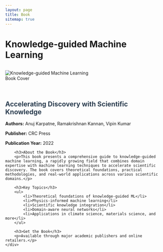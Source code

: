 ```yaml
---
layout: page
title: Book
sitemap: true
---
```


# Knowledge-guided Machine Learning

<div class="book-container">
    <div class="book-image">
        <img src="../figs/KGMLCoverPage.png" alt="Knowledge-guided Machine Learning Book Cover" style="max-width: 300px; height: auto;">
    </div>
    <div class="book-details">
        <h2>Accelerating Discovery with Scientific Knowledge</h2>
        <p><strong>Authors:</strong> Anuj Karpatne, Ramakrishnan Kannan, Vipin Kumar</p>
        <p><strong>Publisher:</strong> CRC Press</p>
        <p><strong>Publication Year:</strong> 2022</p>

        <h3>About the Book</h3>
        <p>This book presents a comprehensive guide to knowledge-guided machine learning, a rapidly growing field that combines domain expertise with machine learning techniques to accelerate scientific discovery. The book covers theoretical foundations, practical methodologies, and real-world applications across various scientific domains.</p>

        <h3>Key Topics</h3>
        <ul>
            <li>Theoretical foundations of knowledge-guided ML</li>
            <li>Physics-informed machine learning</li>
            <li>Scientific knowledge integration</li>
            <li>Domain-aware neural networks</li>
            <li>Applications in climate science, materials science, and more</li>
        </ul>

        <h3>Get the Book</h3>
        <p>Available through major academic publishers and online retailers.</p>
    </div>
</div>

<style>
.book-container {
    display: flex;
    gap: 2rem;
    margin-top: 2rem;
    flex-wrap: wrap;
}

.book-image {
    flex: 0 0 300px;
}

.book-details {
    flex: 1;
    min-width: 300px;
}

.book-details h2 {
    color: #2c3e50;
    margin-bottom: 1rem;
}

.book-details h3 {
    color: #34495e;
    margin-top: 1.5rem;
    margin-bottom: 0.5rem;
}

.book-details ul {
    list-style-type: disc;
    padding-left: 1.5rem;
}

.book-details li {
    margin-bottom: 0.5rem;
}

@media (max-width: 768px) {
    .book-container {
        flex-direction: column;
        text-align: center;
    }

    .book-image {
        flex: none;
        align-self: center;
    }
}
</style>
